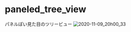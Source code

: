 # paneled_tree_view
パネルぽい見た目のツリービュー
![2020-11-09_20h00_33](https://user-images.githubusercontent.com/3848803/98534000-26d10180-22c7-11eb-8a0f-8f8b55f3b49a.png)
